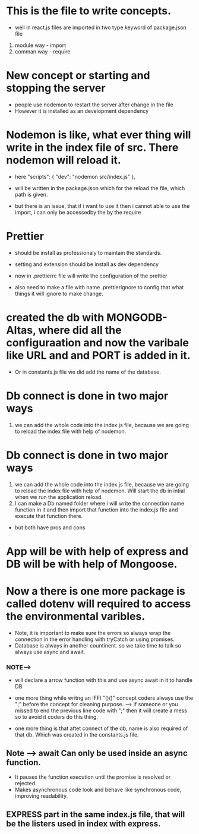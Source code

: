 # This is the file to write concepts.

- well in react.js files are imported in two type keyword of package.json file

1. module way - import
2. comman way - require

# New concept or starting and stopping the server

- people use nodemon to restart the server after change in the file
- However it is installed as an development dependency

# Nodemon is like, what ever thing will write in the index file of src. There nodemon will reload it.

- here "scripts": {
  "dev": "nodemon src/index.js"
  },
- will be written in the package.json which for the reload the file, which path is given.

- but there is an issue, that if i want to use it then i cannot able to use the import, i can only be accessedby the by the require

# Prettier

- should be install as professionaly to maintain the standards.
- setting and extension should be install as dev dependency

- now in .prettierrc file will write the configuration of the prettier

- also need to make a file with name .prettierignore to config that what things it will ignore to make change.

# created the db with MONGODB-Altas, where did all the configuraation and now the varibale like URL and and PORT is added in it.

- Or in constants.js file we did add the name of the database.

# Db connect is done in two major ways

1. we can add the whole code into the index.js file, because we are going to reload the index file with help of nodemon.

# Db connect is done in two major ways

1. we can add the whole code into the index.js file, because we are going to reload the index file with help of nodemon. Will start the db in intial when we run the application reload.
2. I can make a Db named folder where i will write the connection name function in it and then import that function into the index.js file and execute that function there.

- but both have pros and cons

# App will be with help of express and DB will be with help of Mongoose.

# Now a there is one more package is called dotenv will required to access the environmental varibles.

- Note, it is important to make sure the errors so always wrap the connection in the error handling with tryCatch or using promises.
- Database is always in another countinent. so we take time to talk so always use async and await.

### NOTE-->

- will declare a arrow function with this and use async await in it to handle DB
- one more thing while writng an IFFI "()()" concept coders always use the ";" before the concept for cleaning purpose. --> if someone or you missed to end the previous line code with ";" then it will create a mess so to avoid it coders do this thing.

- one more thing is that aftet connect of the db, name is also required of that db. Which was created in the constants.js file.

## Note --> await Can only be used inside an async function.
- It pauses the function execution until the promise is resolved or rejected.
- Makes asynchronous code look and behave like synchronous code, improving readability.

## EXPRESS part in the same index.js file, that will be the listers used in index with express.